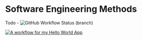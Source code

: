 # Software Engineering Methods
Todo -
![GitHub Workflow Status (branch)](https://img.shields.io/github/workflow/status/PeterWau/sem/main.yml/develop?style=flat-square)

[![A workflow for my Hello World App](https://github.com/PeterWau/sem/actions/workflows/main.yml/badge.svg)](https://github.com/PeterWau/sem/actions/workflows/main.yml)